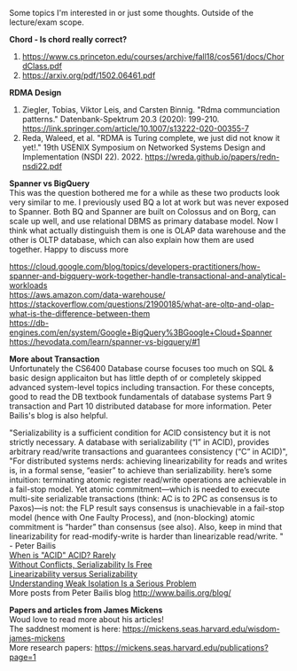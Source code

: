 Some topics I'm interested in or just some thoughts. Outside of the lecture/exam scope.</br>


**Chord - Is chord really correct?** </br>
1. https://www.cs.princeton.edu/courses/archive/fall18/cos561/docs/ChordClass.pdf </br>
2. https://arxiv.org/pdf/1502.06461.pdf </br>


**RDMA Design** </br>
1. Ziegler, Tobias, Viktor Leis, and Carsten Binnig. "Rdma communciation patterns." Datenbank-Spektrum 20.3 (2020): 199-210. https://link.springer.com/article/10.1007/s13222-020-00355-7
2. Reda, Waleed, et al. "RDMA is Turing complete, we just did not know it yet!." 19th USENIX Symposium on Networked Systems Design and Implementation (NSDI 22). 2022. https://wreda.github.io/papers/redn-nsdi22.pdf </br>


**Spanner vs BigQuery** </br>
This was the question bothered me for a while as these two products look very similar to me. I previously used BQ a lot at work but was never exposed to Spanner. Both BQ and Spanner are built on Colossus and on Borg, can scale up well, and use relational DBMS as primary database model. Now I think what actually distinguish them is one is OLAP data warehouse and the other is OLTP database, which can also explain how them are used together. Happy to discuss more</br>

https://cloud.google.com/blog/topics/developers-practitioners/how-spanner-and-bigquery-work-together-handle-transactional-and-analytical-workloads</br>
https://aws.amazon.com/data-warehouse/</br>
https://stackoverflow.com/questions/21900185/what-are-oltp-and-olap-what-is-the-difference-between-them</br>
https://db-engines.com/en/system/Google+BigQuery%3BGoogle+Cloud+Spanner</br>
https://hevodata.com/learn/spanner-vs-bigquery/#1 </br>


**More about Transaction** </br>
Unfortunately the CS6400 Database course focuses too much on SQL & basic design applicaiton but has little depth of or completely skipped advanced system-level topics including transaction. For these concepts, good to read the DB textbook fundamentals of database systems Part 9 transaction and Part 10 distributed database for more information. Peter Bailis's blog is also helpful.</br>

"Serializability is a sufficient condition for ACID consistency but it is not strictly necessary. A database with serializability (“I” in ACID), provides arbitrary read/write transactions and guarantees consistency (“C” in ACID)", "For distributed systems nerds: achieving linearizability for reads and writes is, in a formal sense, “easier” to achieve than serializability. here’s some intuition: terminating atomic register read/write operations are achievable in a fail-stop model. Yet atomic commitment—which is needed to execute multi-site serializable transactions (think: AC is to 2PC as consensus is to Paxos)—is not: the FLP result says consensus is unachievable in a fail-stop model (hence with One Faulty Process), and (non-blocking) atomic commitment is “harder” than consensus (see also). Also, keep in mind that linearizability for read-modify-write is harder than linearizable read/write. " - Peter Bailis</br>
[When is "ACID" ACID? Rarely](http://www.bailis.org/blog/when-is-acid-acid-rarely/)</br>
[Without Conflicts, Serializability Is Free](http://www.bailis.org/blog/without-conflicts-serializability-is-free/)</br>
[Linearizability versus Serializability](http://www.bailis.org/blog/linearizability-versus-serializability/)</br>
[Understanding Weak Isolation Is a Serious Problem](http://www.bailis.org/blog/understanding-weak-isolation-is-a-serious-problem/)</br>
More posts from Peter Bailis blog http://www.bailis.org/blog/</br>



**Papers and articles from James Mickens** </br>
Woud love to read more about his articles!</br>
The saddnest moment is here: https://mickens.seas.harvard.edu/wisdom-james-mickens</br>
More research papers: https://mickens.seas.harvard.edu/publications?page=1</br>

